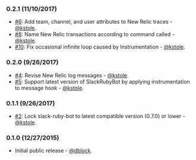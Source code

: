 ### 0.2.1 (11/10/2017)

* [#6](https://github.com/slack-ruby/newrelic-slack-ruby-bot/pull/6): Add team, channel, and user attributes to New Relic traces - [@kstole](https://github.com/kstole).
* [#8](https://github.com/slack-ruby/newrelic-slack-ruby-bot/pull/8): Name New Relic transactions according to command called - [@kstole](https://github.com/kstole).
* [#10](https://github.com/slack-ruby/newrelic-slack-ruby-bot/pull/10): Fix occasional infinite loop caused by Instrumentation - [@kstole](https://github.com/kstole).

### 0.2.0 (9/26/2017)

* [#4](https://github.com/slack-ruby/newrelic-slack-ruby-bot/pull/4): Revise New Relic log messages - [@kstole](https://github.com/kstole).
* [#5](https://github.com/slack-ruby/newrelic-slack-ruby-bot/pull/5): Support latest version of SlackRubyBot by applying instrumentation to message hook - [@kstole](https://github.com/kstole).

### 0.1.1 (9/26/2017)

* [#2](https://github.com/slack-ruby/newrelic-slack-ruby-bot/pull/2): Lock slack-ruby-bot to latest compatible version (0.7.0) or lower - [@kstole](https://github.com/kstole).

### 0.1.0 (12/27/2015)

* Initial public release - [@dblock](https://github.com/dblock).
